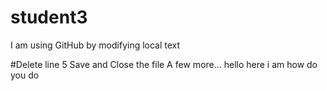 # student3

I am using GitHub by modifying local text

#Delete line 5
Save and Close the file
A few more...
hello here i am how do you do